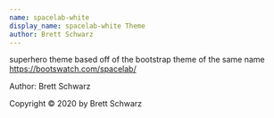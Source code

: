 ```yaml
---
name: spacelab-white
display_name: spacelab-white Theme
author: Brett Schwarz
---
```

superhero theme based off of the bootstrap theme of the same name https://bootswatch.com/spacelab/

Author: Brett Schwarz

Copyright © 2020 by Brett Schwarz
